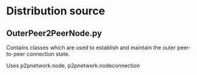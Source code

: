 # Distribution source

## OuterPeer2PeerNode.py

Contains classes which are used to establish and maintain the outer peer-to-peer connection state. 

Uses p2pnetwork.node, p2pnetwork.nodeconnection


